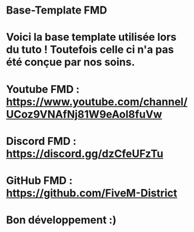 # Base-Template FMD
# Voici la base template utilisée lors du tuto ! Toutefois celle ci n'a pas été conçue par nos soins.

# Youtube FMD : https://www.youtube.com/channel/UCoz9VNAfNj81W9eAol8fuVw
# Discord FMD : https://discord.gg/dzCfeUFzTu
# GitHub FMD : https://github.com/FiveM-District

# Bon développement :)
